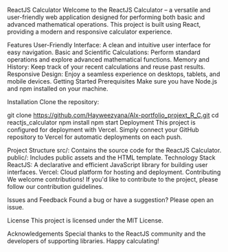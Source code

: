 ReactJS Calculator
Welcome to the ReactJS Calculator – a versatile and user-friendly web application designed for performing both basic and advanced mathematical operations. This project is built using React, providing a modern and responsive calculator experience.

Features
User-Friendly Interface: A clean and intuitive user interface for easy navigation.
Basic and Scientific Calculations: Perform standard operations and explore advanced mathematical functions.
Memory and History: Keep track of your recent calculations and reuse past results.
Responsive Design: Enjoy a seamless experience on desktops, tablets, and mobile devices.
Getting Started
Prerequisites
Make sure you have Node.js and npm installed on your machine.

Installation
Clone the repository:

git clone https://github.com/Hayweezyana/Alx-portfolio_projext_R_C.git
cd reactjs_calculator npm install npm start Deployment This project is configured for deployment with Vercel. Simply connect your GitHub repository to Vercel for automatic deployments on each push.

Project Structure src/: Contains the source code for the ReactJS Calculator. public/: Includes public assets and the HTML template. Technology Stack ReactJS: A declarative and efficient JavaScript library for building user interfaces. Vercel: Cloud platform for hosting and deployment. Contributing We welcome contributions! If you'd like to contribute to the project, please follow our contribution guidelines.

Issues and Feedback Found a bug or have a suggestion? Please open an issue.

License This project is licensed under the MIT License.

Acknowledgements Special thanks to the ReactJS community and the developers of supporting libraries. Happy calculating!